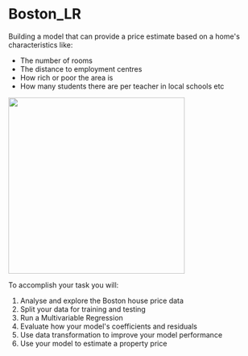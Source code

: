 # Boston_LR
Building a model that can provide a price estimate based on a home's characteristics like:
* The number of rooms
* The distance to employment centres
* How rich or poor the area is
* How many students there are per teacher in local schools etc

<img src=https://i.imgur.com/WfUSSP7.png height=350>

To accomplish your task you will:

1. Analyse and explore the Boston house price data
2. Split your data for training and testing
3. Run a Multivariable Regression
4. Evaluate how your model's coefficients and residuals
5. Use data transformation to improve your model performance
6. Use your model to estimate a property price

